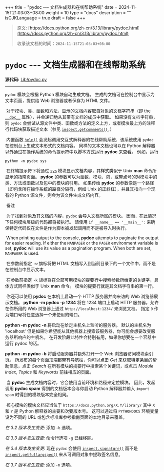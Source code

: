+++
title = "pydoc --- 文档生成器和在线帮助系统"
date = 2024-11-15T21:03:03+08:00
weight = 10
type = "docs"
description = ""
isCJKLanguage = true
draft = false
+++

> 原文: [https://docs.python.org/zh-cn/3.13/library/pydoc.html](https://docs.python.org/zh-cn/3.13/library/pydoc.html)
>
> 收录该文档的时间：`2024-11-15T21:03:03+08:00`

# `pydoc` --- 文档生成器和在线帮助系统

**源代码:** [Lib/pydoc.py](https://github.com/python/cpython/tree/3.13/Lib/pydoc.py)

------

`pydoc` 模块会根据 Python 模块自动生成文档。 生成的文档可在控制台中显示为文本页面，提供给 Web 浏览器或者保存为 HTML 文件。

​	对于模块、类、函数和方法，显示的文档内容取自对象的文档字符串（即 the [`__doc__`](https://docs.python.org/zh-cn/3.13/library/stdtypes.html#definition.__doc__) 属性），并会递归地从其带有文档的成员中获取。 如果没有文档字符串，则 `pydoc` 会尝试从源文件中类、函数或方法的定义上方，或者模块最上方的注释行代码块获取描述文本（参见 [`inspect.getcomments()`](https://docs.python.org/zh-cn/3.13/library/inspect.html#inspect.getcomments)。）

​	内置函数 [`help()`](https://docs.python.org/zh-cn/3.13/library/functions.html#help) 会发起调用交互式解释器的在线帮助系统，该系统使用 `pydoc` 在控制台上生成文本形式的文档内容。 同样的文本文档也可以在 Python 解释器以外通过在操作系统的命令提示符中以脚本方式运行 **pydoc** 来查看。 例如，运行

```
python -m pydoc sys
```

​	在终端提示符下将通过 [`sys`](https://docs.python.org/zh-cn/3.13/library/sys.html#module-sys) 模块显示文档内容，其样式类似于 Unix **man** 命令所显示的指南页面。 **pydoc** 的参数可以为函数、模块、包，或带点号的对模块中的类、方法或函数以及包中的模块的引用。 如果传给 **pydoc** 的参数像是一个路径（即包含所在操作系统的路径分隔符，例如 Unix 的正斜杠），并且其指向一个现有的 Python 源文件，则会为该文件生成文档内容。

​	备注

 

​	为了找到对象及其文档的内容，`pydoc` 会导入文档所属的模块。 因而，在此情况下任何模块层级的代码都将被执行。 请使用 `if __name__ == '__main__':` 来确保特定代码仅在文件是作为脚本被发起调用而不是被导入时执行。

​	When printing output to the console, **pydoc** attempts to paginate the output for easier reading. If either the `MANPAGER` or the `PAGER` environment variable is set, **pydoc** will use its value as a pagination program. When both are set, `MANPAGER` is used.

​	在参数前指定 `-w` 旗标将把 HTML 文档写入到当前目录下的一个文件中，而不是在控制台中显示文本。

​	在参数前指定 `-k` 旗标将在全部可用模块的提要行中搜索参数所给定的关键字，具体方式同样类似于 Unix **man** 命令。 模块的提要行就是其文档字符串的第一行。

​	你还可以使用 **pydoc** 在本机上启动一个 HTTP 服务器并向来访的 Web 浏览器展示文档。 **python -m pydoc -p 1234** 将在 1234 端口上启动 HTTP 服务器，允许在你所用的 Web 浏览器上通过 `http://localhost:1234/` 来浏览文档。 指定 `0` 作为端口号将任意选择一个未使用的端口。

**python -m pydoc -n <hostname>** 将启动在给定主机名上监听的服务器。 默认的主机名为 'localhost' 但是如果你希望能从其他机器上搜索该服务器，你可能会想要改变服务器所响应的主机名。 在开发阶段此特性会特别有用，如果你想要在一个容器中运行 pydoc 的话。

**python -m pydoc -b** 将启动服务器并额外打开一个 Web 浏览器访问模块索引页。 所发布的每个页面顶端都带有导航栏，你可以点击 *Get* 来获取特定条目的帮助信息，点击 *Search* 在所有模块的摘要行中搜索某个关键词，或点击 *Module index*, *Topics* 和 *Keywords* 前往相应的页面。

​	当 **pydoc** 生成文档内容时，它会使用当前环境和路径来定位模块。 因此，发起调用 **pydoc spam** 得到的文档版本会与你启动 Python 解释器并输入 `import spam` 时得到的模块版本完全相同。

​	核心模块的模块文档应当位于 `https://docs.python.org/X.Y/library/` 其中 `X` 和 `Y` 是 Python 解释器的主要和次要版本号。 这可以通过将 `PYTHONDOCS` 环境变量设为不同的 URL 或包含标准库参考指南页面的本地目录来覆盖。

*在 3.2 版本发生变更:* 添加 `-b` 选项。

*在 3.3 版本发生变更:* 命令行选项 `-g` 已经移除。

*在 3.4 版本发生变更:* 现在 `pydoc` 会使用 [`inspect.signature()`](https://docs.python.org/zh-cn/3.13/library/inspect.html#inspect.signature) 而不是 [`inspect.getfullargspec()`](https://docs.python.org/zh-cn/3.13/library/inspect.html#inspect.getfullargspec) 来从可调用对象中提取签名信息。

*在 3.7 版本发生变更:* 添加 `-n` 选项。
